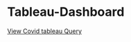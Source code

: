 # Tableau-Dashboard
[View Covid tableau Query](https://github.com/Sumaya524/Tableau-Dashboard/blob/main/Covid%20TableauQuery.sql)
